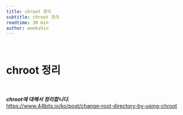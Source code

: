 ```yaml
---
title: chroot 정리
subtitle: chroot 정리
readtime: 30 min
author: wookshin
---
```


<br/>

# chroot 정리
<br/>

**_chroot에 대해서 정리합니다._**   
https://www.44bits.io/ko/post/change-root-directory-by-using-chroot
<br/>
<br/>
<br/>

##

<br/>

##

<br/>

##

<br/>

##

<br/>

##

<br/>

##

<br/>

##

<br/>

##

<br/>

##

<br/>

##

<br/>

##

<br/>

##

<br/>

##

<br/>

##

<br/>

##

<br/>

##

<br/>

##

<br/>

##

<br/>

##

<br/>

##

<br/>

##

<br/>

##
